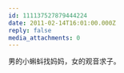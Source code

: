 ```yaml
---
id: 111137527879444224
date: 2011-02-14T16:01:00.000Z
reply: false
media_attachments: 0
---
```


男的小蝌蚪找妈妈，女的观音求子。 ​​​​

